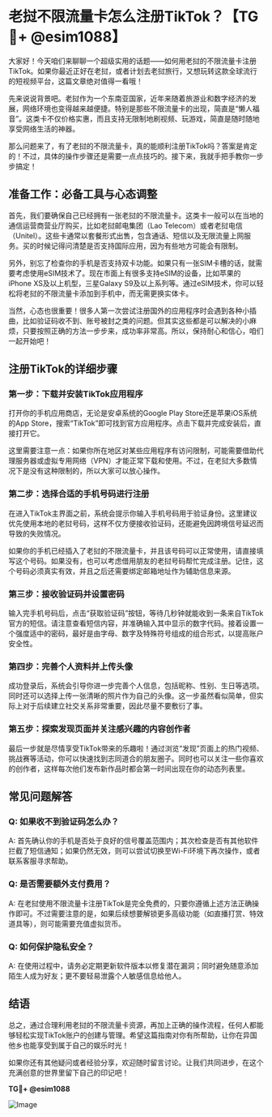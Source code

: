 # 老挝不限流量卡怎么注册TikTok？【TG💪+ @esim1088】

大家好！今天咱们来聊聊一个超级实用的话题——如何用老挝的不限流量卡注册TikTok。如果你最近正好在老挝，或者计划去老挝旅行，又想玩转这款全球流行的短视频平台，这篇文章绝对值得一看哦！

先来说说背景吧。老挝作为一个东南亚国家，近年来随着旅游业和数字经济的发展，网络环境也变得越来越便捷。特别是那些不限流量卡的出现，简直是“懒人福音”。这类卡不仅价格实惠，而且支持无限制地刷视频、玩游戏，简直是随时随地享受网络生活的神器。

那么问题来了，有了老挝的不限流量卡，真的能顺利注册TikTok吗？答案是肯定的！不过，具体的操作步骤还是需要一点点技巧的。接下来，我就手把手教你一步步搞定！

## 准备工作：必备工具与心态调整

首先，我们要确保自己已经拥有一张老挝的不限流量卡。这类卡一般可以在当地的通信运营商营业厅购买，比如老挝邮电集团（Lao Telecom）或者老挝电信（Unitel）。这些卡通常以套餐形式出售，包含通话、短信以及无限流量上网服务。买的时候记得问清楚是否支持国际应用，因为有些地方可能会有限制。

另外，别忘了检查你的手机是否支持双卡功能。如果只有一张SIM卡槽的话，就需要考虑使用eSIM技术了。现在市面上有很多支持eSIM的设备，比如苹果的iPhone XS及以上机型，三星Galaxy S9及以上系列等。通过eSIM技术，你可以轻松将老挝的不限流量卡添加到手机中，而无需更换实体卡。

当然，心态也很重要！很多人第一次尝试注册国外的应用程序时会遇到各种小插曲，比如验证码收不到、账号被封之类的问题。但其实这些都是可以解决的小麻烦，只要按照正确的方法一步步来，成功率非常高。所以，保持耐心和信心，咱们一起开始吧！

## 注册TikTok的详细步骤

### 第一步：下载并安装TikTok应用程序

打开你的手机应用商店，无论是安卓系统的Google Play Store还是苹果iOS系统的App Store，搜索“TikTok”即可找到官方应用程序。点击下载并完成安装后，直接打开它。

这里需要注意一点：如果你所在地区对某些应用程序有访问限制，可能需要借助代理服务器或虚拟专用网络（VPN）才能正常下载和使用。不过，在老挝大多数情况下是没有这种限制的，所以大家可以放心操作。

### 第二步：选择合适的手机号码进行注册

在进入TikTok主界面之前，系统会提示你输入手机号码用于验证身份。这里建议优先使用本地的老挝号码，这样不仅方便接收验证码，还能避免因跨境信号延迟而导致的失败情况。

如果你的手机已经插入了老挝的不限流量卡，并且该号码可以正常使用，请直接填写这个号码。如果没有，也可以考虑借用朋友的老挝号码帮忙完成注册。记住，这个号码必须真实有效，并且之后还需要绑定邮箱地址作为辅助信息来源。

### 第三步：接收验证码并设置密码

输入完手机号码后，点击“获取验证码”按钮，等待几秒钟就能收到一条来自TikTok官方的短信。请注意查看短信内容，并准确输入其中显示的数字代码。接着设置一个强度适中的密码，最好是由字母、数字及特殊符号组成的组合形式，以提高账户安全性。

### 第四步：完善个人资料并上传头像

成功登录后，系统会引导你进一步完善个人信息，包括昵称、性别、生日等选项。同时还可以选择上传一张清晰的照片作为自己的头像。这一步虽然看似简单，但实际上对于后续建立社交关系非常重要，因此尽量不要敷衍了事。

### 第五步：探索发现页面并关注感兴趣的内容创作者

最后一步就是尽情享受TikTok带来的乐趣啦！通过浏览“发现”页面上的热门视频、挑战赛等活动，你可以快速找到志同道合的朋友圈子。同时也可以关注一些你喜欢的创作者，这样每次他们发布新作品时都会第一时间出现在你的动态列表里。

## 常见问题解答

### Q: 如果收不到验证码怎么办？

A: 首先确认你的手机是否处于良好的信号覆盖范围内；其次检查是否有其他软件拦截了短信通知；如果仍然无效，则可以尝试切换至Wi-Fi环境下再次操作，或者联系客服寻求帮助。

### Q: 是否需要额外支付费用？

A: 在老挝使用不限流量卡注册TikTok是完全免费的，只要你遵循上述方法正确操作即可。不过需要注意的是，如果后续想要解锁更多高级功能（如直播打赏、特效道具等），则可能需要充值虚拟货币。

### Q: 如何保护隐私安全？

A: 在使用过程中，请务必定期更新软件版本以修复潜在漏洞；同时避免随意添加陌生人成为好友；更不要轻易泄露个人敏感信息给他人。

## 结语

总之，通过合理利用老挝的不限流量卡资源，再加上正确的操作流程，任何人都能够轻松实现TikTok账户的创建与管理。希望这篇指南对你有所帮助，让你在异国他乡也能享受到属于自己的娱乐时光！

如果你还有其他疑问或者经验分享，欢迎随时留言讨论。让我们共同进步，在这个充满创意的世界里留下自己的印记吧！

**TG💪+ @esim1088**

![Image](https://i.postimg.cc/4NQfJmqS/Snipaste-2025-05-13-00-14-12.png)